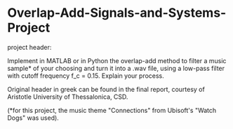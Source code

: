 # Overlap-Add-Signals-and-Systems-Project

project header:

Implement in MATLAB or in Python the overlap-add method to filter a music sample\* of your choosing
and turn it into a .wav file, using a low-pass filter with cutoff frequency f_c = 0.15.
Explain your process.

Original header in greek can be found in the final report, courtesy of Aristotle University of Thessalonica, CSD.

(\*for this project, the music theme "Connections" from Ubisoft's "Watch Dogs" was used).
